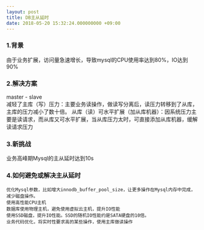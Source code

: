 ```yaml
---
layout: post
title: DB主从延时
date: 2018-05-20 15:32:24.000000000 +09:00
---
```


### 1.背景  
由于业务扩展，访问量急速增长，导致mysql的CPU使用率达到80%，IO达到90%  

### 2.解决方案  
master - slave  
减轻了主库（写）压力：主要业务读操作，做读写分离后，读压力转移到了从库，主库的压力减小了数十倍。
从库（读）可水平扩展（加从库机器）：因系统压力主要是读请求，而从库又可水平扩展，当从库压力太时，可直接添加从库机器，缓解读请求压力  

### 3.新挑战  
业务高峰期Mysql的主从延时达到10s  

### 4.如何避免或解决主从延时  
```  
优化Mysql参数，比如增大innodb_buffer_pool_size，让更多操作在Mysql内存中完成，减少磁盘操作。
使用高性能CPU主机
数据库使用物理主机，避免使用虚拟云主机，提升IO性能
使用SSD磁盘，提升IO性能。SSD的随机IO性能约是SATA硬盘的10倍。
业务代码优化，将实时性要求高的某些操作，使用主库做读操作
```

